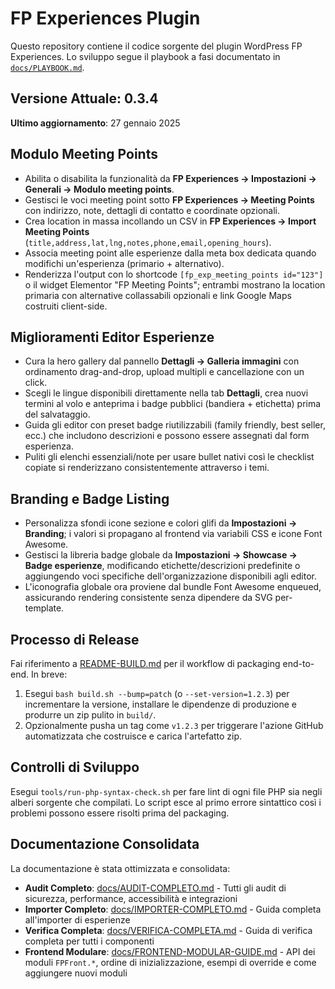 # FP Experiences Plugin

Questo repository contiene il codice sorgente del plugin WordPress FP Experiences. Lo sviluppo segue il playbook a fasi documentato in [`docs/PLAYBOOK.md`](docs/PLAYBOOK.md).

## Versione Attuale: 0.3.4

**Ultimo aggiornamento**: 27 gennaio 2025

## Modulo Meeting Points

* Abilita o disabilita la funzionalità da **FP Experiences → Impostazioni → Generali → Modulo meeting points**.
* Gestisci le voci meeting point sotto **FP Experiences → Meeting Points** con indirizzo, note, dettagli di contatto e coordinate opzionali.
* Crea location in massa incollando un CSV in **FP Experiences → Import Meeting Points** (`title,address,lat,lng,notes,phone,email,opening_hours`).
* Associa meeting point alle esperienze dalla meta box dedicata quando modifichi un'esperienza (primario + alternativo).
* Renderizza l'output con lo shortcode `[fp_exp_meeting_points id="123"]` o il widget Elementor "FP Meeting Points"; entrambi mostrano la location primaria con alternative collassabili opzionali e link Google Maps costruiti client-side.

## Miglioramenti Editor Esperienze

* Cura la hero gallery dal pannello **Dettagli → Galleria immagini** con ordinamento drag-and-drop, upload multipli e cancellazione con un click.
* Scegli le lingue disponibili direttamente nella tab **Dettagli**, crea nuovi termini al volo e anteprima i badge pubblici (bandiera + etichetta) prima del salvataggio.
* Guida gli editor con preset badge riutilizzabili (family friendly, best seller, ecc.) che includono descrizioni e possono essere assegnati dal form esperienza.
* Puliti gli elenchi essenziali/note per usare bullet nativi così le checklist copiate si renderizzano consistentemente attraverso i temi.

## Branding e Badge Listing

* Personalizza sfondi icone sezione e colori glifi da **Impostazioni → Branding**; i valori si propagano al frontend via variabili CSS e icone Font Awesome.
* Gestisci la libreria badge globale da **Impostazioni → Showcase → Badge esperienze**, modificando etichette/descrizioni predefinite o aggiungendo voci specifiche dell'organizzazione disponibili agli editor.
* L'iconografia globale ora proviene dal bundle Font Awesome enqueued, assicurando rendering consistente senza dipendere da SVG per-template.

## Processo di Release

Fai riferimento a [README-BUILD.md](README-BUILD.md) per il workflow di packaging end-to-end. In breve:

1. Esegui `bash build.sh --bump=patch` (o `--set-version=1.2.3`) per incrementare la versione, installare le dipendenze di produzione e produrre un zip pulito in `build/`.
2. Opzionalmente pusha un tag come `v1.2.3` per triggerare l'azione GitHub automatizzata che costruisce e carica l'artefatto zip.

## Controlli di Sviluppo

Esegui `tools/run-php-syntax-check.sh` per fare lint di ogni file PHP sia negli alberi sorgente che compilati. Lo script esce al primo errore sintattico così i problemi possono essere risolti prima del packaging.

## Documentazione Consolidata

La documentazione è stata ottimizzata e consolidata:
- **Audit Completo**: [docs/AUDIT-COMPLETO.md](docs/AUDIT-COMPLETO.md) - Tutti gli audit di sicurezza, performance, accessibilità e integrazioni
- **Importer Completo**: [docs/IMPORTER-COMPLETO.md](docs/IMPORTER-COMPLETO.md) - Guida completa all'importer di esperienze
- **Verifica Completa**: [docs/VERIFICA-COMPLETA.md](docs/VERIFICA-COMPLETA.md) - Guida di verifica completa per tutti i componenti
 - **Frontend Modulare**: [docs/FRONTEND-MODULAR-GUIDE.md](docs/FRONTEND-MODULAR-GUIDE.md) - API dei moduli `FPFront.*`, ordine di inizializzazione, esempi di override e come aggiungere nuovi moduli
